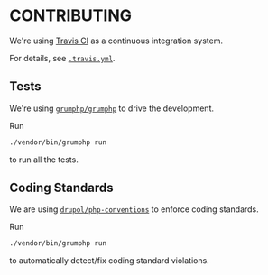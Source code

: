 # CONTRIBUTING

We're using [Travis CI](https://travis-ci.com) as a continuous integration system.

For details, see [`.travis.yml`](../.travis.yml).

## Tests

We're using [`grumphp/grumphp`](https://github.com/phpro/grumphp) to drive the development.

Run

```bash
./vendor/bin/grumphp run
```

to run all the tests.

## Coding Standards

We are using [`drupol/php-conventions`](https://github.com/drupol/php-conventions) to enforce coding standards.

Run

```bash
./vendor/bin/grumphp run
```

to automatically detect/fix coding standard violations.
